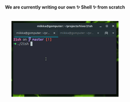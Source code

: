 <h4 align="center">
	We are currently writing our own
	✨ Shell ✨ from scratch
	<br><br>
</h4>

<p align="center">
	<img width=340 src="https://github.com/tuommii/tuommii/blob/master/shell.gif">
</p>

<!--
**tuommii/tuommii** is a ✨ _special_ ✨ repository because its `README.md` (this file) appears on your GitHub profile.

Here are some ideas to get you started:

- 🌱 I’m currently learning ...
- 👯 I’m looking to collaborate on ...
- 🤔 I’m looking for help with ...
- 💬 Ask me about ...
- 📫 How to reach me: ...
- 😄 Pronouns: ...
- ⚡ Fun fact: ...
-->
